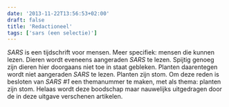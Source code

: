 ```yaml
---
date: '2013-11-22T13:56:53+02:00'
draft: false
title: 'Redactioneel'
tags: ['sars (een selectie)']
---
```


*SARS* is een tijdschrift voor mensen. Meer specifiek: mensen die kunnen lezen. Dieren wordt eveneens aangeraden *SARS* te lezen. Spijtig genoeg zijn dieren hier doorgaans niet toe in staat gebleken. Planten daarentegen wordt niet aangeraden *SARS* te lezen. Planten zijn stom. Om deze reden is besloten van *SARS #1* een themanummer te maken, met als thema: planten zijn stom. Helaas wordt deze boodschap maar nauwelijks uitgedragen door de in deze uitgave verschenen artikelen.